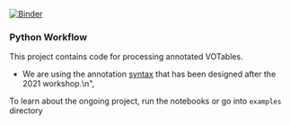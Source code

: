 [![Binder](https://mybinder.org/badge_logo.svg)](https://mybinder.org/v2/gh/ivoa/modelinstanceinvot-code/package)

### Python Workflow

This project contains code for processing annotated VOTables.
- We are using the annotation [syntax](https://github.com/ivoa-std/ModelInstanceInVot) that has been designed after the 2021 workshop.\n",

To learn about the ongoing project, run the notebooks or go into `examples` directory
